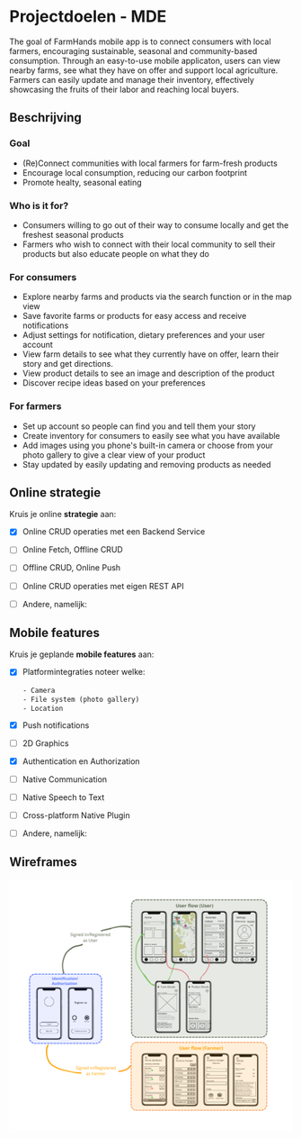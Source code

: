 # Projectdoelen - MDE

The goal of FarmHands mobile app is to connect consumers with local farmers, encouraging sustainable, seasonal and community-based consumption.
Through an easy-to-use mobile applicaton, users can view nearby farms, see what they have on offer and support local agriculture.
Farmers can easily update and manage their inventory, effectively showcasing the fruits of their labor and reaching local buyers.

## Beschrijving

### Goal

- (Re)Connect communities with local farmers for farm-fresh products
- Encourage local consumption, reducing our carbon footprint
- Promote healty, seasonal eating

### Who is it for?

- Consumers willing to go out of their way to consume locally and get the freshest seasonal products
- Farmers who wish to connect with their local community to sell their products but also educate people on what they do

### For consumers

- Explore nearby farms and products via the search function or in the map view
- Save favorite farms or products for easy access and receive notifications
- Adjust settings for notification, dietary preferences and your user account
- View farm details to see what they currently have on offer, learn their story and get directions.
- View product details to see an image and description of the product 
- Discover recipe ideas based on your preferences

### For farmers

- Set up account so people can find you and tell them your story
- Create inventory for consumers to easily see what you have available
- Add images using you phone's built-in camera or choose from your photo gallery to give a clear view of your product
- Stay updated by easily updating and removing products as needed

## Online strategie

Kruis je online **strategie** aan:

- [X] Online CRUD operaties met een Backend Service
- [ ] Online Fetch, Offline CRUD
- [ ] Offline CRUD, Online Push
- [ ] Online CRUD operaties met eigen REST API
- [ ] Andere, namelijk: 


## Mobile features

Kruis je geplande **mobile features** aan:

- [X] Platformintegraties
      noteer welke:

      - Camera
      - File system (photo gallery)
      - Location
      
- [X] Push notifications
- [ ] 2D Graphics
- [X] Authentication en Authorization
- [ ] Native Communication
- [ ] Native Speech to Text
- [ ] Cross-platform Native Plugin
- [ ] Andere, namelijk: 

## Wireframes

![FarmHands Wireframes](./wireframes/fh-wireframes.png)



